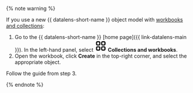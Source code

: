 {% note warning %}

If you use a new {{ datalens-short-name }} object model with [workbooks and collections](../../../datalens/workbooks-collections/index.md):

1. Go to the {{ datalens-short-name }} [home page]({{ link-datalens-main }}). In the left-hand panel, select ![collections](../../../_assets/console-icons/rectangles-4.svg) **Collections and workbooks**.
1. Open the workbook, click **Create** in the top-right corner, and select the appropriate object.

Follow the guide from step 3.

{% endnote %}
